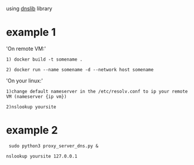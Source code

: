  using [dnslib](https://pypi.python.org/pypi/dnslib) library

# example 1

'On remote VM:'

    1) docker build -t somename .
   
    2) docker run --name somename -d --network host somename

'On your linux:'

    1)change default nameserver in the /etc/resolv.conf to ip your remote VM (nameserver {ip vm})
   
    2)nslookup yoursite
    
# example 2
   
   ` sudo python3 proxy_server_dns.py &`
   
   ` nslookup yoursite 127.0.0.1 `
   
